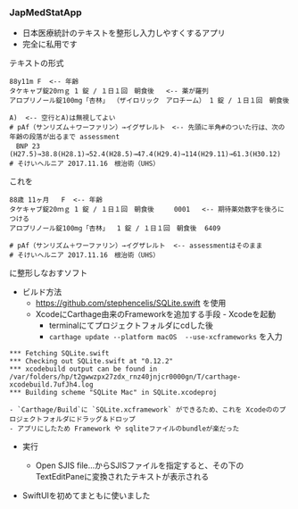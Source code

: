### JapMedStatApp

* 日本医療統計のテキストを整形し入力しやすくするアプリ
* 完全に私用です

テキストの形式

```
88y11m F  <-- 年齢
タケキャブ錠20ｍｇ 1 錠 / １日１回　朝食後   <-- 薬が羅列
アロプリノール錠100mg「杏林」 （ザイロリック　アロチーム） 1 錠 / １日１回　朝食後

A)  <-- 空行とA)は無視してよい
# pAf（サンリズム＋ワーファリン）→イグザレルト　<-- 先頭に半角#のついた行は、次の年齢の段落が出るまで assessment
　BNP 23 (H27.5)→38.8(H28.1)→52.4(H28.5)→47.4(H29.4)→114(H29.11)→61.3(H30.12)
# そけいヘルニア 2017.11.16　根治術（UHS）
```
これを
```
88歳 11ヶ月   F  <-- 年齢
タケキャブ錠20ｍｇ 1 錠 / １日１回　朝食後     0001   <-- 期待薬効数字を後ろにつける
アロプリノール錠100mg「杏林」  1 錠 / １日１回　朝食後  6409

# pAf（サンリズム＋ワーファリン）→イグザレルト  <-- assessmentはそのまま
# そけいヘルニア 2017.11.16　根治術（UHS）
```

に整形しなおすソフト

- ビルド方法
  - https://github.com/stephencelis/SQLite.swift を使用
  - XcodeにCarthage由来のFrameworkを追加する手段    - Xcodeを起動
    - terminalにてプロジェクトフォルダにcdした後
    - `carthage update --platform macOS  --use-xcframeworks` を入力
```
*** Fetching SQLite.swift
*** Checking out SQLite.swift at "0.12.2"
*** xcodebuild output can be found in /var/folders/hp/t2gwwzpx27zdx_rnz40jnjcr0000gn/T/carthage-xcodebuild.7ufJh4.log
*** Building scheme "SQLite Mac" in SQLite.xcodeproj
```
    - `Carthage/Build`に `SQLite.xcframework` ができるため、これを Xcodeののプロジェクトフォルダにドラッグ＆ドロップ
	- アプリにしたため Framework や sqliteファイルのbundleが楽だった

- 実行
  - Open SJIS file...からSJISファイルを指定すると、その下のTextEditPaneに変換されたテキストが表示される

- SwiftUIを初めてまともに使いました
